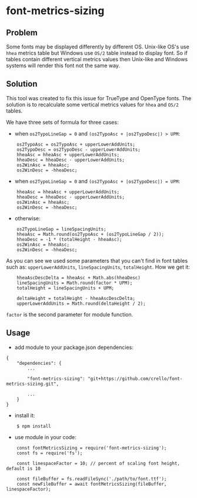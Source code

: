# font-metrics-sizing

## Problem

Some fonts may be displayed differently by different OS. Unix-like OS's use `hhea` metrics table but Windows use `OS/2` table instead to display font. So if tables contain different vertical metrics values then Unix-like and Windows systems will render this font not the same way.

## Solution

This tool was created to fix this issue for TrueType and OpenType fonts. The solution is to recalculate some vertical metrics values for `hhea` and `OS/2` tables.

We have three sets of formula for three cases:
- when `os2TypoLineGap = 0` and  `(os2TypoAsc + |os2TypoDesc|) > UPM`:
```
    os2TypoAsc = os2TypoAsc + upperLowerAddUnits;
    os2TypoDesc = os2TypoDesc - upperLowerAddUnits;
    hheaAsc = hheaAsc + upperLowerAddUnits;
    hheaDesc = hheaDesc - upperLowerAddUnits;
    os2WinAsc = hheaAsc;
    os2WinDesc = -hheaDesc;
```
- when `os2TypoLineGap = 0` and  `(os2TypoAsc + |os2TypoDesc|) = UPM`:
```
    hheaAsc = hheaAsc + upperLowerAddUnits;
    hheaDesc = hheaDesc - upperLowerAddUnits;
    os2WinAsc = hheaAsc;
    os2WinDesc = -hheaDesc;
```
- otherwise:
```
    os2TypoLineGap = lineSpacingUnits;
    hheaAsc = Math.round(os2TypoAsc + (os2TypoLineGap / 2));
    hheaDesc = -1 * (totalHeight - hheaAsc);
    os2WinAsc = hheaAsc;
    os2WinDesc = -hheaDesc;
```

As you can see we used some parameters that you can't find in font tables such as: `upperLowerAddUnits`, `lineSpacingUnits`, `totalHeight`.
How we get it:
```
    hheaAscDescDelta = hheaAsc + Math.abs(hheaDesc)
    lineSpacingUnits = Math.round(factor * UPM);
    totalHeight = lineSpacingUnits + UPM;

    deltaHeight = totalHeight - hheaAscDescDelta;
    upperLowerAddUnits = Math.round(deltaHeight / 2);
```
`factor` is the second parameter for module function.

## Usage

- add module to your package.json dependencies:
```
{
    "dependencies": {
        ...
        
        "font-metrics-sizing": "git+https://github.com/crello/font-metrics-sizing.git",
       
        ...
    }
}
```

- install it:
```
    $ npm install
```

- use module in your code:
```
    const fontMetricsSizing = require('font-metrics-sizing');
    const fs = require('fs');
    
    const linespaceFactor = 10; // percent of scaling font height, default is 10
    
    const fileBuffer = fs.readFileSync('./path/to/font.ttf');
    const newFileBuffer = await fontMetricsSizing(fileBuffer, linespaceFactor);
```
